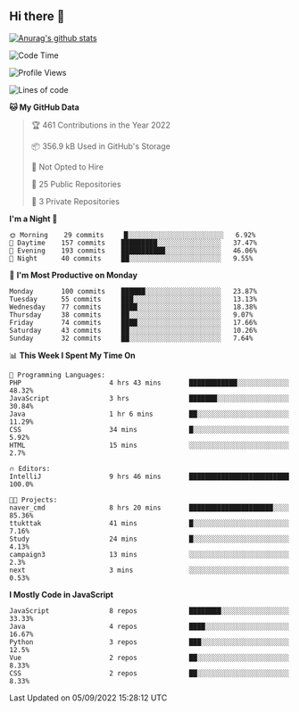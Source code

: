 ## Hi there 👋

[![Anurag's github stats](https://github-readme-stats.vercel.app/api?username=Songwonseok)](https://github.com/anuraghazra/github-readme-stats)



<!--START_SECTION:waka-->
![Code Time](http://img.shields.io/badge/Code%20Time-1%2C741%20hrs%206%20mins-blue)

![Profile Views](http://img.shields.io/badge/Profile%20Views-0-blue)

![Lines of code](https://img.shields.io/badge/From%20Hello%20World%20I%27ve%20Written-3%20Million%20lines%20of%20code-blue)

**🐱 My GitHub Data** 

> 🏆 461 Contributions in the Year 2022
 > 
> 📦 356.9 kB Used in GitHub's Storage 
 > 
> 🚫 Not Opted to Hire
 > 
> 📜 25 Public Repositories 
 > 
> 🔑 3 Private Repositories  
 > 
**I'm a Night 🦉** 

```text
🌞 Morning    29 commits     █░░░░░░░░░░░░░░░░░░░░░░░░   6.92% 
🌆 Daytime    157 commits    █████████░░░░░░░░░░░░░░░░   37.47% 
🌃 Evening    193 commits    ███████████░░░░░░░░░░░░░░   46.06% 
🌙 Night      40 commits     ██░░░░░░░░░░░░░░░░░░░░░░░   9.55%

```
📅 **I'm Most Productive on Monday** 

```text
Monday       100 commits    ██████░░░░░░░░░░░░░░░░░░░   23.87% 
Tuesday      55 commits     ███░░░░░░░░░░░░░░░░░░░░░░   13.13% 
Wednesday    77 commits     ████░░░░░░░░░░░░░░░░░░░░░   18.38% 
Thursday     38 commits     ██░░░░░░░░░░░░░░░░░░░░░░░   9.07% 
Friday       74 commits     ████░░░░░░░░░░░░░░░░░░░░░   17.66% 
Saturday     43 commits     ██░░░░░░░░░░░░░░░░░░░░░░░   10.26% 
Sunday       32 commits     ██░░░░░░░░░░░░░░░░░░░░░░░   7.64%

```


📊 **This Week I Spent My Time On** 

```text
💬 Programming Languages: 
PHP                      4 hrs 43 mins       ████████████░░░░░░░░░░░░░   48.32% 
JavaScript               3 hrs               ███████░░░░░░░░░░░░░░░░░░   30.84% 
Java                     1 hr 6 mins         ██░░░░░░░░░░░░░░░░░░░░░░░   11.29% 
CSS                      34 mins             █░░░░░░░░░░░░░░░░░░░░░░░░   5.92% 
HTML                     15 mins             ░░░░░░░░░░░░░░░░░░░░░░░░░   2.7%

🔥 Editors: 
IntelliJ                 9 hrs 46 mins       █████████████████████████   100.0%

🐱‍💻 Projects: 
naver_cmd                8 hrs 20 mins       █████████████████████░░░░   85.36% 
ttukttak                 41 mins             █░░░░░░░░░░░░░░░░░░░░░░░░   7.16% 
Study                    24 mins             █░░░░░░░░░░░░░░░░░░░░░░░░   4.13% 
campaign3                13 mins             ░░░░░░░░░░░░░░░░░░░░░░░░░   2.3% 
next                     3 mins              ░░░░░░░░░░░░░░░░░░░░░░░░░   0.53%

```

**I Mostly Code in JavaScript** 

```text
JavaScript               8 repos             ████████░░░░░░░░░░░░░░░░░   33.33% 
Java                     4 repos             ████░░░░░░░░░░░░░░░░░░░░░   16.67% 
Python                   3 repos             ███░░░░░░░░░░░░░░░░░░░░░░   12.5% 
Vue                      2 repos             ██░░░░░░░░░░░░░░░░░░░░░░░   8.33% 
CSS                      2 repos             ██░░░░░░░░░░░░░░░░░░░░░░░   8.33%

```



 Last Updated on 05/09/2022 15:28:12 UTC
<!--END_SECTION:waka-->

